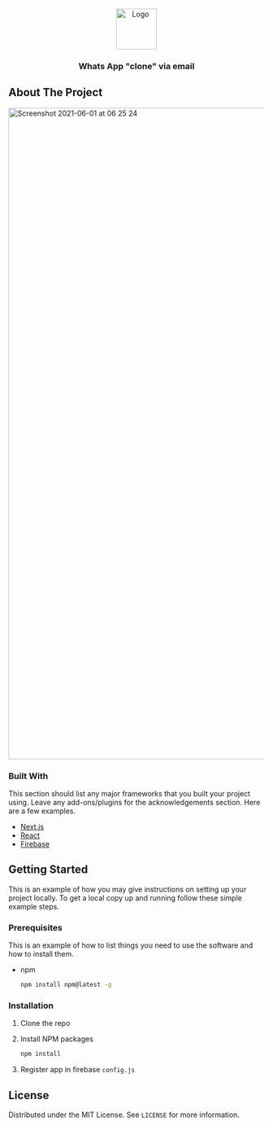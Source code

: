 <!--
*** Thanks for checking out the Best-README-Template. If you have a suggestion
*** that would make this better, please fork the repo and create a pull request
*** or simply open an issue with the tag "enhancement".
*** Thanks again! Now go create something AMAZING! :D
-->



<!-- PROJECT SHIELDS -->
<!--
*** I'm using markdown "reference style" links for readability.
*** Reference links are enclosed in brackets [ ] instead of parentheses ( ).
*** See the bottom of this document for the declaration of the reference variables
*** for contributors-url, forks-url, etc. This is an optional, concise syntax you may use.
*** https://www.markdownguide.org/basic-syntax/#reference-style-links
-->



<!-- PROJECT LOGO -->
<br />
<p align="center">
  <a >
    <img src="https://assets.stickpng.com/images/580b57fcd9996e24bc43c543.png" alt="Logo" width="80" height="80">
  </a>

  <h3 align="center">Whats App "clone" via email</h3>

</p>




<!-- ABOUT THE PROJECT -->
## About The Project

<img width="1280" alt="Screenshot 2021-06-01 at 06 25 24" src="https://user-images.githubusercontent.com/32637200/120262294-2bc8c300-c2a2-11eb-8f6d-aa6ace8cfce1.png">


### Built With

This section should list any major frameworks that you built your project using. Leave any add-ons/plugins for the acknowledgements section. Here are a few examples.
* [Next.js](https://getbootstrap.com)
* [React](https://jquery.com)
* [Firebase](https://laravel.com)



<!-- GETTING STARTED -->
## Getting Started

This is an example of how you may give instructions on setting up your project locally.
To get a local copy up and running follow these simple example steps.

### Prerequisites

This is an example of how to list things you need to use the software and how to install them.
* npm
  ```sh
  npm install npm@latest -g
  ```

### Installation

1. Clone the repo
   
2. Install NPM packages
   ```sh
   npm install
   ```
3. Register app in firebase `config.js`
 




<!-- LICENSE -->
## License

Distributed under the MIT License. See `LICENSE` for more information.


